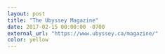 ```yaml
---
layout: post
title: "The Ubyssey Magazine"
date: 2017-02-15 00:00:00 -0700
external_url: "https://www.ubyssey.ca/magazine/"
color: yellow
---
```

